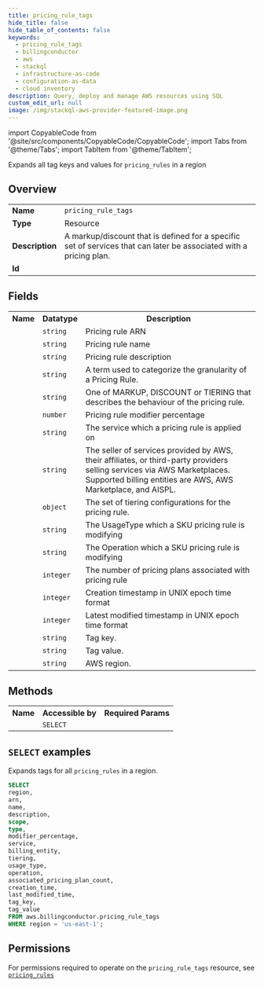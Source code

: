 ```yaml
---
title: pricing_rule_tags
hide_title: false
hide_table_of_contents: false
keywords:
  - pricing_rule_tags
  - billingconductor
  - aws
  - stackql
  - infrastructure-as-code
  - configuration-as-data
  - cloud inventory
description: Query, deploy and manage AWS resources using SQL
custom_edit_url: null
image: /img/stackql-aws-provider-featured-image.png
---
```


import CopyableCode from '@site/src/components/CopyableCode/CopyableCode';
import Tabs from '@theme/Tabs';
import TabItem from '@theme/TabItem';

Expands all tag keys and values for <code>pricing_rules</code> in a region

## Overview
<table>
<tbody>
<tr><td><b>Name</b></td><td><code>pricing_rule_tags</code></td></tr>
<tr><td><b>Type</b></td><td>Resource</td></tr>
<tr><td><b>Description</b></td><td>A markup/discount that is defined for a specific set of services that can later be associated with a pricing plan.</td></tr>
<tr><td><b>Id</b></td><td><CopyableCode code="aws.billingconductor.pricing_rule_tags" /></td></tr>
</tbody>
</table>

## Fields
<table>
<tbody>
<tr><th>Name</th><th>Datatype</th><th>Description</th></tr><tr><td><CopyableCode code="arn" /></td><td><code>string</code></td><td>Pricing rule ARN</td></tr>
<tr><td><CopyableCode code="name" /></td><td><code>string</code></td><td>Pricing rule name</td></tr>
<tr><td><CopyableCode code="description" /></td><td><code>string</code></td><td>Pricing rule description</td></tr>
<tr><td><CopyableCode code="scope" /></td><td><code>string</code></td><td>A term used to categorize the granularity of a Pricing Rule.</td></tr>
<tr><td><CopyableCode code="type" /></td><td><code>string</code></td><td>One of MARKUP, DISCOUNT or TIERING that describes the behaviour of the pricing rule.</td></tr>
<tr><td><CopyableCode code="modifier_percentage" /></td><td><code>number</code></td><td>Pricing rule modifier percentage</td></tr>
<tr><td><CopyableCode code="service" /></td><td><code>string</code></td><td>The service which a pricing rule is applied on</td></tr>
<tr><td><CopyableCode code="billing_entity" /></td><td><code>string</code></td><td>The seller of services provided by AWS, their affiliates, or third-party providers selling services via AWS Marketplaces. Supported billing entities are AWS, AWS Marketplace, and AISPL.</td></tr>
<tr><td><CopyableCode code="tiering" /></td><td><code>object</code></td><td>The set of tiering configurations for the pricing rule.</td></tr>
<tr><td><CopyableCode code="usage_type" /></td><td><code>string</code></td><td>The UsageType which a SKU pricing rule is modifying</td></tr>
<tr><td><CopyableCode code="operation" /></td><td><code>string</code></td><td>The Operation which a SKU pricing rule is modifying</td></tr>
<tr><td><CopyableCode code="associated_pricing_plan_count" /></td><td><code>integer</code></td><td>The number of pricing plans associated with pricing rule</td></tr>
<tr><td><CopyableCode code="creation_time" /></td><td><code>integer</code></td><td>Creation timestamp in UNIX epoch time format</td></tr>
<tr><td><CopyableCode code="last_modified_time" /></td><td><code>integer</code></td><td>Latest modified timestamp in UNIX epoch time format</td></tr>
<tr><td><CopyableCode code="tag_key" /></td><td><code>string</code></td><td>Tag key.</td></tr>
<tr><td><CopyableCode code="tag_value" /></td><td><code>string</code></td><td>Tag value.</td></tr>
<tr><td><CopyableCode code="region" /></td><td><code>string</code></td><td>AWS region.</td></tr>
</tbody>
</table>

## Methods

<table>
<tbody>
  <tr>
    <th>Name</th>
    <th>Accessible by</th>
    <th>Required Params</th>
  </tr>
  <tr>
    <td><CopyableCode code="list_resources" /></td>
    <td><code>SELECT</code></td>
    <td><CopyableCode code="region" /></td>
  </tr>
</tbody>
</table>

## `SELECT` examples
Expands tags for all <code>pricing_rules</code> in a region.
```sql
SELECT
region,
arn,
name,
description,
scope,
type,
modifier_percentage,
service,
billing_entity,
tiering,
usage_type,
operation,
associated_pricing_plan_count,
creation_time,
last_modified_time,
tag_key,
tag_value
FROM aws.billingconductor.pricing_rule_tags
WHERE region = 'us-east-1';
```


## Permissions

For permissions required to operate on the <code>pricing_rule_tags</code> resource, see <a href="/services/billingconductor/pricing_rules/#permissions"><code>pricing_rules</code></a>

